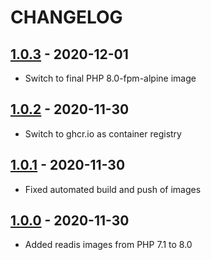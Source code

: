 # CHANGELOG

## [1.0.3] - 2020-12-01

* Switch to final PHP 8.0-fpm-alpine image

## [1.0.2] - 2020-11-30

* Switch to ghcr.io as container registry

## [1.0.1] - 2020-11-30

* Fixed automated build and push of images

## [1.0.0] - 2020-11-30

* Added readis images from PHP 7.1 to 8.0

[1.0.3]: https://github.com/hollodotme/docker-php-images/compare/v1.0.2...v1.0.3
[1.0.2]: https://github.com/hollodotme/docker-php-images/compare/v1.0.1...v1.0.2

[1.0.1]: https://github.com/hollodotme/docker-php-images/compare/v1.0.0...v1.0.1

[1.0.0]: https://github.com/hollodotme/docker-php-images/tree/v1.0.0